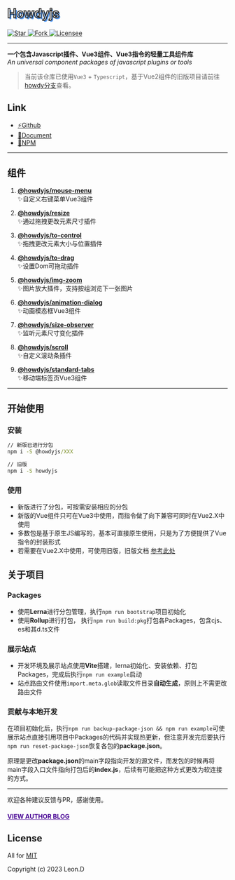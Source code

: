 <h1 style="text-shadow: 3px 3px #5b9df3;color: transparent;-webkit-text-stroke-color: #262626;-webkit-text-stroke-width: 2px;font-family: unset">Howdyjs</h1>

<p>
  <a href="https://github.com/leon-kfd/howdyjs" target="_blank">
    <img src="https://img.shields.io/github/stars/leon-kfd/howdyjs" alt="Star">
  </a>
  <a href="https://github.com/leon-kfd/howdyjs" target="_blank">
    <img src="https://img.shields.io/github/forks/leon-kfd/howdyjs?color=%23cc8844" alt="Fork">
  </a>
  <a href="https://github.com/leon-kfd/howdyjs/blob/main/LICENSE" target="_blank">
    <img src="https://img.shields.io/github/license/leon-kfd/howdyjs" alt="Licensee">
  </a>
</p>

---

**一个包含Javascript插件、Vue3组件、Vue3指令的轻量工具组件库**  
*An universal component packages of javascript plugins or tools* 

> 当前该仓库已使用`Vue3` + `Typescript`，基于Vue2组件的旧版项目请前往<a href="https://github.com/leon-kfd/howdyjs/tree/howdy" target="_blank">howdy分支</a>查看。

## Link
+ <a href="https://github.com/leon-kfd/howdyjs" target="_blank">⚡Github</a>
+ <a href="https://kongfandong.cn/howdy" target="_blank">📖Document</a>
+ <a href="https://www.npmjs.com/search?q=%40howdyjs" target="_blank">💾NPM</a>

---

## 组件

1. **[@howdyjs/mouse-menu](https://kongfandong.cn/howdy/mouse-menu)**  
✨自定义右键菜单Vue3组件

2. **[@howdyjs/resize](https://kongfandong.cn/howdy/resize)**  
✨通过拖拽更改元素尺寸插件

3. **[@howdyjs/to-control](https://kongfandong.cn/howdy/to-control)**  
✨拖拽更改元素大小与位置插件

4. **[@howdyjs/to-drag](https://kongfandong.cn/howdy/to-drag)**  
✨设置Dom可拖动插件

5. **[@howdyjs/img-zoom](https://kongfandong.cn/howdy/img-zoom)**  
✨图片放大插件，支持按组浏览下一张图片

6. **[@howdyjs/animation-dialog](https://kongfandong.cn/howdy/animation-dialog)**  
✨动画模态框Vue3组件

7. **[@howdyjs/size-observer](https://kongfandong.cn/howdy/size-observer)**  
✨监听元素尺寸变化插件

8. **[@howdyjs/scroll](https://kongfandong.cn/howdy/scroll)**  
✨自定义滚动条插件

9. **[@howdyjs/standard-tabs](https://kongfandong.cn/howdy/standard-tabs)**  
✨移动端标签页Vue3组件

---

## 开始使用

### 安装
```cmd
// 新版已进行分包
npm i -S @howdyjs/XXX

// 旧版
npm i -S howdyjs
```

### 使用

+ 新版进行了分包，可按需安装相应的分包
+ 新版的Vue组件只可在Vue3中使用，而指令做了向下兼容可同时在Vue2.X中使用
+ 多数包是基于原生JS编写的，基本可直接原生使用，只是为了方便提供了Vue指令的封装形式
+ 若需要在Vue2.X中使用，可使用旧版，旧版文档 [参考此处](https://github.com/leon-kfd/howdyjs/blob/howdy/README.md)

## 关于项目

### Packages
+ 使用**Lerna**进行分包管理，执行`npm run bootstrap`项目初始化
+ 使用**Rollup**进行打包， 执行`npm run build:pkg`打包各Packages，包含cjs、es和其d.ts文件

### 展示站点
+ 开发环境及展示站点使用**Vite**搭建，lerna初始化、安装依赖、打包Packages，完成后执行`npm run example`启动
+ 站点路由文件使用`import.meta.glob`读取文件目录**自动生成**，原则上不需更改路由文件

### 贡献与本地开发

在项目初始化后，执行`npm run backup-package-json && npm run example`可使展示站点直接引用项目中Packages的代码并实现热更新，但注意开发完后要执行`npm run reset-package-json`恢复各包的**package.json**。

原理是更改**package.json**的main字段指向开发的源文件，而发包的时候再将main字段入口文件指向打包后的**index.js**，后续有可能把这种方式更改为软连接的方式。

---

欢迎各种建议反馈与PR，感谢使用。

#### <a href="https://www.kongfandong.cn" target="_blank" style="color: rgb(75, 9, 150)">VIEW AUTHOR BLOG</a>

## License

All for [MIT](https://github.com/leon-kfd/howdyjs/blob/master/LICENSE)

Copyright (c) 2023 Leon.D
